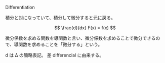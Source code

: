 Differentiation

積分と対になっていて、積分して微分すると元に戻る。

$$
\frac{d}{dx} F(x) = f(x)
$$

微分係数を求める関数を導関数と言い、微分係数を求めることで微分できるので、導関数を求めることを「微分する」という。

d は Δ の簡略表記。
差 differencial に由来する。
